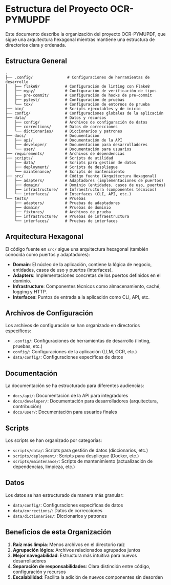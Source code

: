 # Estructura del Proyecto OCR-PYMUPDF

Este documento describe la organización del proyecto OCR-PYMUPDF, que sigue una arquitectura hexagonal mientras mantiene una estructura de directorios clara y ordenada.

## Estructura General

```
.
├── .config/               # Configuraciones de herramientas de desarrollo
│   ├── flake8/           # Configuración de linting con Flake8
│   ├── mypy/             # Configuración de verificación de tipos
│   ├── pre-commit/       # Configuración de hooks de pre-commit
│   ├── pytest/           # Configuración de pruebas
│   └── tox/              # Configuración de entornos de prueba
├── bin/                  # Scripts ejecutables y de inicio
├── config/               # Configuraciones globales de la aplicación
├── data/                 # Datos y recursos
│   ├── config/           # Archivos de configuración de datos
│   ├── corrections/      # Datos de correcciones
│   └── dictionaries/     # Diccionarios y patrones
├── docs/                 # Documentación
│   ├── api/              # Documentación de la API
│   ├── developer/        # Documentación para desarrolladores
│   └── user/             # Documentación para usuarios
├── requirements/         # Archivos de dependencias
├── scripts/              # Scripts de utilidad
│   ├── data/             # Scripts para gestión de datos
│   ├── deployment/       # Scripts de despliegue
│   └── maintenance/      # Scripts de mantenimiento
├── src/                  # Código fuente (Arquitectura Hexagonal)
│   ├── adapters/         # Adaptadores (implementaciones de puertos)
│   ├── domain/           # Dominio (entidades, casos de uso, puertos)
│   ├── infrastructure/   # Infraestructura (componentes técnicos)
│   └── interfaces/       # Interfaces (CLI, API, etc.)
└── tests/                # Pruebas
    ├── adapters/         # Pruebas de adaptadores
    ├── domain/           # Pruebas de dominio
    ├── fixtures/         # Archivos de prueba
    ├── infrastructure/   # Pruebas de infraestructura
    └── interfaces/       # Pruebas de interfaces
```

## Arquitectura Hexagonal

El código fuente en `src/` sigue una arquitectura hexagonal (también conocida como puertos y adaptadores):

- **Domain**: El núcleo de la aplicación, contiene la lógica de negocio, entidades, casos de uso y puertos (interfaces).
- **Adapters**: Implementaciones concretas de los puertos definidos en el dominio.
- **Infrastructure**: Componentes técnicos como almacenamiento, caché, logging y HTTP.
- **Interfaces**: Puntos de entrada a la aplicación como CLI, API, etc.

## Archivos de Configuración

Los archivos de configuración se han organizado en directorios específicos:

- `.config/`: Configuraciones de herramientas de desarrollo (linting, pruebas, etc.)
- `config/`: Configuraciones de la aplicación (LLM, OCR, etc.)
- `data/config/`: Configuraciones específicas de datos

## Documentación

La documentación se ha estructurado para diferentes audiencias:

- `docs/api/`: Documentación de la API para integradores
- `docs/developer/`: Documentación para desarrolladores (arquitectura, contribución)
- `docs/user/`: Documentación para usuarios finales

## Scripts

Los scripts se han organizado por categorías:

- `scripts/data/`: Scripts para gestión de datos (diccionarios, etc.)
- `scripts/deployment/`: Scripts para despliegue (Docker, etc.)
- `scripts/maintenance/`: Scripts de mantenimiento (actualización de dependencias, limpieza, etc.)

## Datos

Los datos se han estructurado de manera más granular:

- `data/config/`: Configuraciones específicas de datos
- `data/corrections/`: Datos de correcciones
- `data/dictionaries/`: Diccionarios y patrones

## Beneficios de esta Organización

1. **Raíz más limpia**: Menos archivos en el directorio raíz
2. **Agrupación lógica**: Archivos relacionados agrupados juntos
3. **Mejor navegabilidad**: Estructura más intuitiva para nuevos desarrolladores
4. **Separación de responsabilidades**: Clara distinción entre código, configuración y recursos
5. **Escalabilidad**: Facilita la adición de nuevos componentes sin desorden